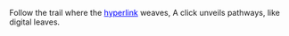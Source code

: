 Follow the trail where the <a href="https://docs.google.com/document/d/1QgXIqQSfBbQAEgELY6ksdFOWo77g7a4D-sPG9jiUJbs/edit?usp=sharing" style="color:blue;">hyperlink</a> weaves,
A click unveils pathways, like digital leaves.
